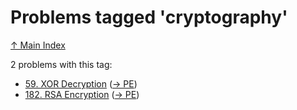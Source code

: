 # Problems tagged 'cryptography'

[↑ Main Index](../README.md)

2 problems with this tag:

- [59. XOR Decryption](../problems/59.md) ([→ PE](https://projecteuler.net/problem=59))
- [182. RSA Encryption](../problems/182.md) ([→ PE](https://projecteuler.net/problem=182))

